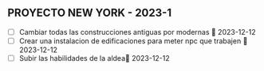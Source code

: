 ## PROYECTO NEW YORK - 2023-1
- [ ] Cambiar todas las construcciones antiguas por modernas 📅 2023-12-12
- [ ] Crear una instalacion de edificaciones para meter npc que trabajen 📅 2023-12-12
- [ ] Subir las habilidades de la aldea📅 2023-12-12 